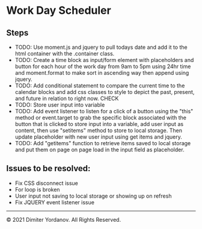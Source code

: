 # Work Day Scheduler

## Steps

* TODO: Use moment.js and jquery to pull todays date and add it to the html container with the .container class.
* TODO: Create a time block as input/form element with placeholders and button for each hour of the work day from 9am to 5pm using 24hr time and moment.format to make sort in ascending way then append using jquery.
* TODO: Add conditional statement to compare the current time to the calendar blocks and add css classes to style to depict the past, present, and future in relation to right now. CHECK
* TODO: Store user input into variable
* TODO: Add event listener to listen for a click of a button using the "this" method or event.target to grab the specific block associated with the button that is clicked to store input into a variable, add user input as content, then use "setitems" method to store to local storage. Then update placeholder with new user input using get items and jquery.
* TODO: Add "getitems" function to retrieve items saved to local storage and put them on page on page load in the input field as placeholder.

## Issues to be resolved:

* Fix CSS disconnect issue
* For loop is broken
* User input not saving to local storage or showing up on refresh
* Fix JQUERY event listener issue

- - -
© 2021 Dimiter Yordanov. All Rights Reserved.

